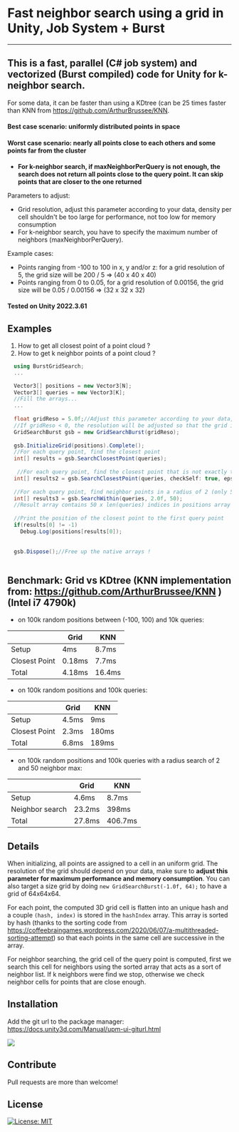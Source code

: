 # Fast neighbor search using a grid in Unity, Job System + Burst 
---------------

## This is a fast, parallel (C# job system) and vectorized (Burst compiled) code for Unity for k-neighbor search.
For some data, it can be faster than using a KDtree (can be 25 times faster than KNN from https://github.com/ArthurBrussee/KNN.

#### Best case scenario: uniformly distributed points in space
#### Worst case scenario: nearly all points close to each others and some points far from the cluster

- **For k-neighbor search, if maxNeighborPerQuery is not enough, the search does not return all points close to the query point. It can skip points that are closer to the one returned**

Parameters to adjust:
- Grid resolution, adjust this parameter according to your data, density per cell shouldn't be too large for performance, not too low for memory consumption
- For k-neighbor search, you have to specify the maximum number of neighbors (maxNeighborPerQuery).

Example cases:
- Points ranging from -100 to 100 in x, y and/or z: for a grid resolution of 5, the grid size will be 200 / 5 => (40 x 40 x 40)
- Points ranging from 0 to 0.05, for a grid resolution of 0.00156, the grid size will be 0.05 / 0.00156 => (32 x 32 x 32)

#### Tested on Unity 2022.3.61

## Examples

1) How to get all closest point of a point cloud ?
2) How to get k neighbor points of a point cloud ?

```C#
  using BurstGridSearch;
  ...

  Vector3[] positions = new Vector3[N];
  Vector3[] queries = new Vector3[K];
  //Fill the arrays...
  ...
  
  float gridReso = 5.0f;//Adjust this parameter according to your data, density per cell shouldn't be too large for performance, not too low for memory consumption
  //If gridReso < 0, the resolution will be adjusted so that the grid is 32 x 32 x 32 (this can be changed by doing: new GridSearchBurst(-1.0f, 64);)
  GridSearchBurst gsb = new GridSearchBurst(gridReso);
  
  gsb.InitializeGrid(positions).Complete();
  //For each query point, find the closest point
  int[] results = gsb.SearchClosestPoint(queries);
 
   //For each query point, find the closest point that is not exactly the same 
  int[] results2 = gsb.SearchClosestPoint(queries, checkSelf: true, epsilon: 0.001f);
  
  //For each query point, find neighbor points in a radius of 2 (only 50 points are searched)
  int[] results3 = gsb.SearchWithin(queries, 2.0f, 50);
  //Result array contains 50 x len(queries) indices in positions array
  
  //Print the position of the closest point to the first query point
  if(results[0] != -1)
    Debug.Log(positions[results[0]);
  
  
  gsb.Dispose();//Free up the native arrays !
  
```

## Benchmark: Grid vs KDtree (KNN implementation from: https://github.com/ArthurBrussee/KNN ) (Intel i7 4790k)

- on 100k random positions between (-100, 100) and 10k queries: 

|               | Grid   | KNN    |
|---------------|--------|------- |
| Setup         | 4ms    | 8.7ms  |
| Closest Point | 0.18ms | 7.7ms  |
| Total         | 4.18ms | 16.4ms |

- on 100k random positions and 100k queries:

|               | Grid  | KNN   |
|---------------|-------|-------|
| Setup         | 4.5ms | 9ms   |
| Closest Point | 2.3ms | 180ms |
| Total         | 6.8ms | 189ms |

- on 100k random positions and 100k queries with a radius search of 2 and 50 neighbor max:

|                 | Grid   | KNN   |
|-----------------|--------|-------|
| Setup           | 4.6ms  | 8.7ms   |
| Neighbor search | 23.2ms | 398ms   |
| Total           | 27.8ms | 406.7ms |

## Details

When initializing, all points are assigned to a cell in an uniform grid. The resolution of the grid should depend on your data, make sure to __adjust this parameter for maximum performance and memory consumption__. You can also target a size grid by doing ```new GridSearchBurst(-1.0f, 64);``` to have a grid of 64x64x64.

For each point, the computed 3D grid cell is flatten into an unique hash and a couple ```(hash, index)``` is stored in the ```hashIndex``` array. This array is sorted by hash (thanks to the sorting code from https://coffeebraingames.wordpress.com/2020/06/07/a-multithreaded-sorting-attempt) so that each points in the same cell are successive in the array.


For neighbor searching, the grid cell of the query point is computed, first we search this cell for neighbors using the sorted array that acts as a sort of neighbor list. If k neighbors were find we stop, otherwise we check neighbor cells for points that are close enough.

## Installation
Add the git url to the package manager: https://docs.unity3d.com/Manual/upm-ui-giturl.html

[<img src="https://docs.unity3d.com/Packages/Installation/manual/images/PackageManagerUI-GitURLPackageButton.png">](https://docs.unity3d.com/Manual/upm-ui-giturl.html)

## Contribute

Pull requests are more than welcome!

## License


[![License: MIT](https://img.shields.io/badge/License-MIT-yellow.svg)](https://opensource.org/licenses/MIT)
